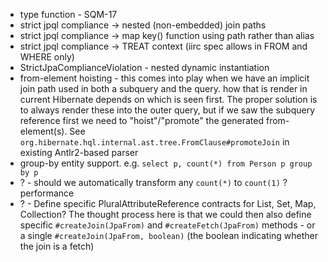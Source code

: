* type function - SQM-17
* strict jpql compliance -> nested (non-embedded) join paths
* strict jpql compliance -> map key() function using path rather than alias
* strict jpql compliance -> TREAT context (iirc spec allows in FROM and WHERE only)
* StrictJpaComplianceViolation - nested dynamic instantiation
* from-element hoisting - this comes into play when we have an implicit join path used in both a subquery and the query.
    how that is render in current Hibernate depends on which is seen first.  The proper solution is to always render these 
    into the outer query, but if we saw the subquery reference first we need to "hoist"/"promote" the generated from-element(s).
    See `org.hibernate.hql.internal.ast.tree.FromClause#promoteJoin` in existing Antlr2-based parser
* group-by entity support.  e.g. `select p, count(*) from Person p group by p`
* ? - should we automatically transform any `count(*)` to `count(1)` ?
 	performance
* ? - Define specific PluralAttributeReference contracts for List, Set, Map, Collection?  The thought process here
 	is that we could then also define specific `#createJoin(JpaFrom)` and `#createFetch(JpaFrom)` methods - 
 	or a single `#createJoin(JpaFrom, boolean)` (the boolean indicating whether the join is a fetch)